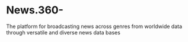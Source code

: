 # News.360-
The platform for broadcasting news across genres from worldwide data through versatile and diverse news data bases 
